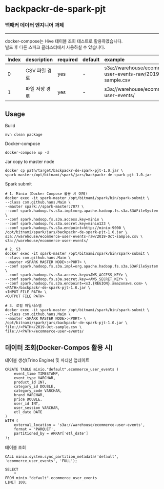 # backpackr-de-spark-pjt
### 백패커 데이터 엔지니어 과제

-----
docker-compose는 Hive 테이블 조회 테스트로 활용하였습니다.  
빌드 후 다른 스파크 클러스터에서 사용하실 수 있습니다.

| Index          | description | required | default      | example                                                             |
|:---------------|:------------|:---------|:-------------|:--------------------------------------------------------------------|
| 0              | CSV 파일 경로   | yes      | -            | s3a://warehouse/ecommerce-user-events-raw/2019-Oct-sample.csv       |
| 1              | 파일 저장 경로    | yes      | -            | s3a://warehouse/ecommerce-user-events/                                                             |


Usage
-----

Build

    mvn clean package

Docker-compose

    docker-compose up -d

Jar copy to master node

    docker cp path/target/backpackr-de-spark-pjt-1.0.jar \
    spark-master:/opt/bitnami/spark/jars/backpackr-de-spark-pjt-1.0.jar

Spark submit
    
    # 1. Minio (Docker Compose 활용 시 예제)
    docker exec -it spark-master /opt/bitnami/spark/bin/spark-submit \
    --class com.github.hans.Main \
    --master spark://spark-master:7077 \
    --conf spark.hadoop.fs.s3a.impl=org.apache.hadoop.fs.s3a.S3AFileSystem \
    --conf spark.hadoop.fs.s3a.access.key=minio \
    --conf spark.hadoop.fs.s3a.secret.key=minio123 \
    --conf spark.hadoop.fs.s3a.endpoint=http://minio:9000 \
    /opt/bitnami/spark/jars/backpackr-de-spark-pjt-1.0.jar \
    s3a://warehouse/ecommerce-user-events-raw/2019-Oct-sample.csv \ 
    s3a://warehouse/ecommerce-user-events/

    # 2. S3
    docker exec -it spark-master /opt/bitnami/spark/bin/spark-submit \
    --class com.github.hans.Main \
    --master <SPARK MASTER NODE>:<PORT> \
    --conf spark.hadoop.fs.s3a.impl=org.apache.hadoop.fs.s3a.S3AFileSystem \
    --conf spark.hadoop.fs.s3a.access.key=<AWS_ACCESS_KEY> \
    --conf spark.hadoop.fs.s3a.secret.key=<AWS_SECRET_KEY> \
    --conf spark.hadoop.fs.s3a.endpoint=<s3.{REGION}.amazonaws.com> \
    <PATH>/backpackr-de-spark-pjt-1.0.jar \
    <INPUT FILE PATH> \ 
    <OUTPUT FILE PATH>
    
    # 3. 로컬 파일시스템
    docker exec -it spark-master /opt/bitnami/spark/bin/spark-submit \
    --class com.github.hans.Main \
    --master <SPARK MASTER NODE>:<PORT> \
    /opt/bitnami/spark/jars/backpackr-de-spark-pjt-1.0.jar \
    file://<PATH>/2019-Oct-sample.csv \
    file://<PATH>/ecommerce-user-events/

데이터 조회(Docker-Compos 활용 시)
-----
테이블 생성(Trino Engine) 및 파티션 업데이트

    CREATE TABLE minio."default".ecommerce_user_events (
        event_time TIMESTAMP,
        event_type VARCHAR,
        product_id INT,
        category_id DOUBLE,
        category_code VARCHAR,
        brand VARCHAR,
        price DOUBLE,
        user_id	INT,
        user_session VARCHAR,
        etl_date DATE
    )
    WITH (
        external_location = 's3a://warehouse/ecommerce-user-events',
        format = 'PARQUET',
        partitioned_by = ARRAY['etl_date']
    );

테이블 조회
    
    CALL minio.system.sync_partition_metadata('default', 'ecommerce_user_events', 'FULL');

    SELECT
        *
    FROM minio."default".ecommerce_user_events 
    LIMIT 100;
    

    